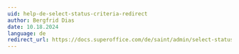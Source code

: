 ```yaml
---
uid: help-de-select-status-criteria-redirect
author: Bergfrid Dias
date: 10.18.2024
language: de
redirect_url: https://docs.superoffice.com/de/saint/admin/select-status-criteria.html
---
```

